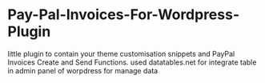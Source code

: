 # Pay-Pal-Invoices-For-Wordpress-Plugin
little plugin to contain your theme customisation snippets and PayPal Invoices Create and Send Functions.
used datatables.net for integrate table in admin panel of worpdress for manage data
